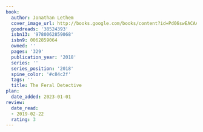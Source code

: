 ```yaml
---
book:
  author: Jonathan Lethem
  cover_image_url: http://books.google.com/books/content?id=Pd06swEACAAJ&printsec=frontcover&img=1&zoom=1&source=gbs_api
  goodreads: '38524393'
  isbn13: '9780062859068'
  isbn9: 0062859064
  owned: ''
  pages: '329'
  publication_year: '2018'
  series: ''
  series_position: '2018'
  spine_color: '#c84c2f'
  tags: ''
  title: The Feral Detective
plan:
  date_added: 2023-01-01
review:
  date_read:
  - 2019-02-22
  rating: 3
---
```

